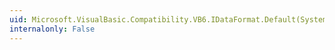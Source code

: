```yaml
---
uid: Microsoft.VisualBasic.Compatibility.VB6.IDataFormat.Default(System.Boolean@)
internalonly: False
---
```

